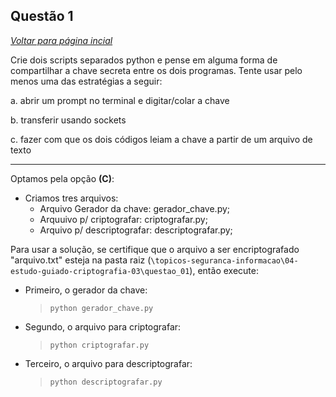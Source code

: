 ## Questão 1

[_Voltar para página incial_](/README.md)

Crie dois scripts separados python e pense em alguma forma de compartilhar a chave secreta entre os dois programas. Tente usar pelo menos uma das estratégias a seguir:

a. abrir um prompt no terminal e digitar/colar a chave

b. transferir usando sockets

c. fazer com que os dois códigos leiam a chave a partir de um arquivo de texto

---

Optamos pela opção **(C)**:

- Criamos tres arquivos:
  - Arquivo Gerador da chave: gerador_chave.py;
  - Arquuivo p/ criptografar: criptografar.py;
  - Arquivo p/ descriptografar: descriptografar.py;

Para usar a solução, se certifique que o arquivo a ser encriptografado "arquivo.txt" esteja na pasta raiz (`\topicos-seguranca-informacao\04-estudo-guiado-criptografia-03\questao_01`), então execute:

- Primeiro, o gerador da chave:
  > `python gerador_chave.py`
- Segundo, o arquivo para criptografar:
  > `python criptografar.py`
- Terceiro, o arquivo para descriptografar:
  > `python descriptografar.py`
